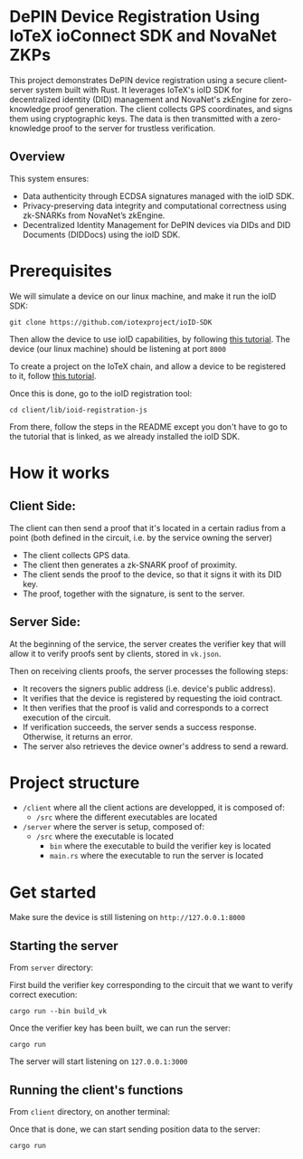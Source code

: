 # DePIN Device Registration Using IoTeX ioConnect SDK and NovaNet ZKPs

This project demonstrates DePIN device registration using a secure client-server system built with Rust. It leverages IoTeX's ioID SDK for decentralized identity (DID) management and NovaNet's zkEngine for zero-knowledge proof generation.
The client collects GPS coordinates, and signs them using cryptographic keys. The data is then transmitted with a zero-knowledge proof to the server for trustless verification.

## Overview

This system ensures:

- Data authenticity through ECDSA signatures managed with the ioID SDK.
- Privacy-preserving data integrity and computational correctness using zk-SNARKs from NovaNet’s zkEngine.
- Decentralized Identity Management for DePIN devices via DIDs and DID Documents (DIDDocs) using the ioID SDK.

# Prerequisites

We will simulate a device on our linux machine, and make it run the ioID SDK:

```
git clone https://github.com/iotexproject/ioID-SDK
```

Then allow the device to use ioID capabilities, by following [this tutorial](https://github.com/iotexproject/ioID-SDK/tree/main/example/linux/deviceregister/doc).
The device (our linux machine) should be listening at port `8000`

To create a project on the IoTeX chain, and allow a device to be registered to it, follow [this tutorial](https://docs.iotex.io/builders/depin/ioid-step-by-step-tutorial).

Once this is done, go to the ioID registration tool:

```
cd client/lib/ioid-registration-js
```

From there, follow the steps in the README except you don't have to go to the tutorial that is linked, as we already installed the ioID SDK.

# How it works

## Client Side:

The client can then send a proof that it's located in a certain radius from a point (both defined in the circuit, i.e. by the service owning the server)

- The client collects GPS data.
- The client then generates a zk-SNARK proof of proximity.
- The client sends the proof to the device, so that it signs it with its DID key.
- The proof, together with the signature, is sent to the server.

## Server Side:

At the beginning of the service, the server creates the verifier key that will allow it to verify proofs sent by clients, stored in `vk.json`.

Then on receiving clients proofs, the server processes the following steps:

- It recovers the signers public address (i.e. device's public address).
- It verifies that the device is registered by requesting the ioid contract.
- It then verifies that the proof is valid and corresponds to a correct execution of the circuit.
- If verification succeeds, the server sends a success response. Otherwise, it returns an error.
- The server also retrieves the device owner's address to send a reward.

# Project structure

- `/client` where all the client actions are developped, it is composed of:
  - `/src` where the different executables are located
- `/server` where the server is setup, composed of:
  - `/src` where the executable is located
    - `bin` where the executable to build the verifier key is located
    - `main.rs` where the executable to run the server is located

# Get started

Make sure the device is still listening on `http://127.0.0.1:8000`

## Starting the server

From `server` directory:

First build the verifier key corresponding to the circuit that we want to verify correct execution:

```
cargo run --bin build_vk
```

Once the verifier key has been built, we can run the server:

```
cargo run
```

The server will start listening on `127.0.0.1:3000`

## Running the client's functions

From `client` directory, on another terminal:

Once that is done, we can start sending position data to the server:

```
cargo run

```
